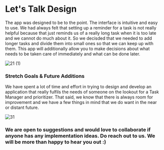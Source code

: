 # Let's Talk Design 

The app was designed to be to the point. The interface is intuitive and easy to use. We had always felt that setting up a reminder for a task is not really helpful because that just reminds us of a really long task when it is too late and we cannot do much about it. So we decisded that we needed to add longer tasks and divide them into small ones so that we can keep up with them. This app will additionally allow you to make decisions about what needs to be taken care of immediately and what can be done later.

![21 (1)](https://github.com/swap019/Mindflow/assets/104732379/de7c51ec-7181-4f81-9078-5cdfdb202312)

### Stretch Goals & Future Additions

We have spent a lot of time and effort in trying to design and develop an application that really fulfils the needs of someone on the lookout for a Task Manager and prioritizer. That said, we know that there is always room for improvement and we have a few things in mind that we do want in the near or distant future. 

![31](https://github.com/soumizde/Mindflow/assets/104732379/e6ad6f03-5af3-47ac-a34f-5a1bfd09b00a)

### We are open to suggestions and would love to collaborate if anyone has any implementation ideas. Do reach out to us. We will be more than happy to hear you out :) 
